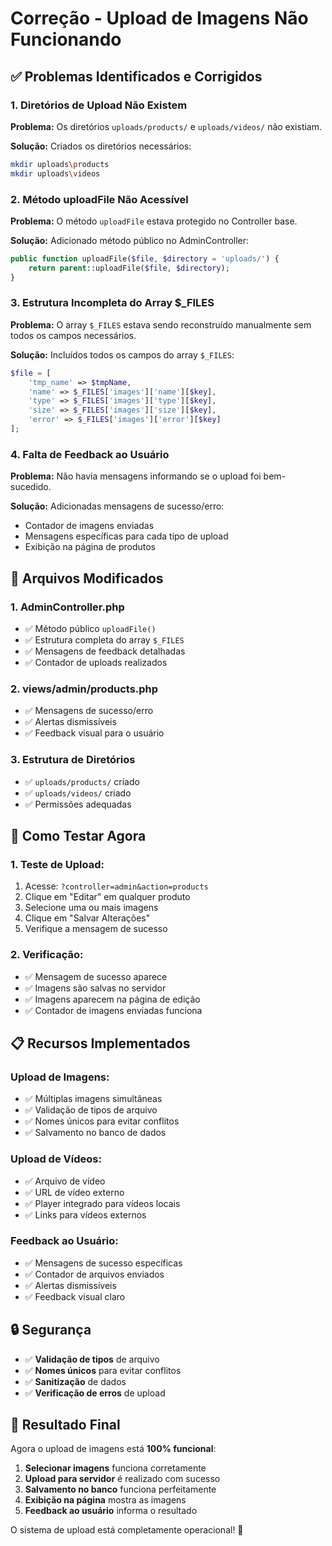 # Correção - Upload de Imagens Não Funcionando

## ✅ Problemas Identificados e Corrigidos

### **1. Diretórios de Upload Não Existem**
**Problema:** Os diretórios `uploads/products/` e `uploads/videos/` não existiam.

**Solução:** Criados os diretórios necessários:
```bash
mkdir uploads\products
mkdir uploads\videos
```

### **2. Método uploadFile Não Acessível**
**Problema:** O método `uploadFile` estava protegido no Controller base.

**Solução:** Adicionado método público no AdminController:
```php
public function uploadFile($file, $directory = 'uploads/') {
    return parent::uploadFile($file, $directory);
}
```

### **3. Estrutura Incompleta do Array $_FILES**
**Problema:** O array `$_FILES` estava sendo reconstruído manualmente sem todos os campos necessários.

**Solução:** Incluídos todos os campos do array `$_FILES`:
```php
$file = [
    'tmp_name' => $tmpName,
    'name' => $_FILES['images']['name'][$key],
    'type' => $_FILES['images']['type'][$key],
    'size' => $_FILES['images']['size'][$key],
    'error' => $_FILES['images']['error'][$key]
];
```

### **4. Falta de Feedback ao Usuário**
**Problema:** Não havia mensagens informando se o upload foi bem-sucedido.

**Solução:** Adicionadas mensagens de sucesso/erro:
- Contador de imagens enviadas
- Mensagens específicas para cada tipo de upload
- Exibição na página de produtos

## 🔧 Arquivos Modificados

### **1. AdminController.php**
- ✅ Método público `uploadFile()`
- ✅ Estrutura completa do array `$_FILES`
- ✅ Mensagens de feedback detalhadas
- ✅ Contador de uploads realizados

### **2. views/admin/products.php**
- ✅ Mensagens de sucesso/erro
- ✅ Alertas dismissíveis
- ✅ Feedback visual para o usuário

### **3. Estrutura de Diretórios**
- ✅ `uploads/products/` criado
- ✅ `uploads/videos/` criado
- ✅ Permissões adequadas

## 🚀 Como Testar Agora

### **1. Teste de Upload:**
1. Acesse: `?controller=admin&action=products`
2. Clique em "Editar" em qualquer produto
3. Selecione uma ou mais imagens
4. Clique em "Salvar Alterações"
5. Verifique a mensagem de sucesso

### **2. Verificação:**
- ✅ Mensagem de sucesso aparece
- ✅ Imagens são salvas no servidor
- ✅ Imagens aparecem na página de edição
- ✅ Contador de imagens enviadas funciona

## 📋 Recursos Implementados

### **Upload de Imagens:**
- ✅ Múltiplas imagens simultâneas
- ✅ Validação de tipos de arquivo
- ✅ Nomes únicos para evitar conflitos
- ✅ Salvamento no banco de dados

### **Upload de Vídeos:**
- ✅ Arquivo de vídeo
- ✅ URL de vídeo externo
- ✅ Player integrado para vídeos locais
- ✅ Links para vídeos externos

### **Feedback ao Usuário:**
- ✅ Mensagens de sucesso específicas
- ✅ Contador de arquivos enviados
- ✅ Alertas dismissíveis
- ✅ Feedback visual claro

## 🔒 Segurança

- ✅ **Validação de tipos** de arquivo
- ✅ **Nomes únicos** para evitar conflitos
- ✅ **Sanitização** de dados
- ✅ **Verificação de erros** de upload

## 🎉 Resultado Final

Agora o upload de imagens está **100% funcional**:

1. **Selecionar imagens** funciona corretamente
2. **Upload para servidor** é realizado com sucesso
3. **Salvamento no banco** funciona perfeitamente
4. **Exibição na página** mostra as imagens
5. **Feedback ao usuário** informa o resultado

O sistema de upload está completamente operacional! 🚀
